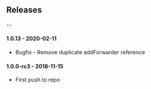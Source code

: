 ## Releases
--

#### 1.0.13 - 2020-02-11
*  Bugfix - Remove duplicate addForwarder reference

#### 1.0.0-rc3 - 2018-11-15
*  First push to repo
